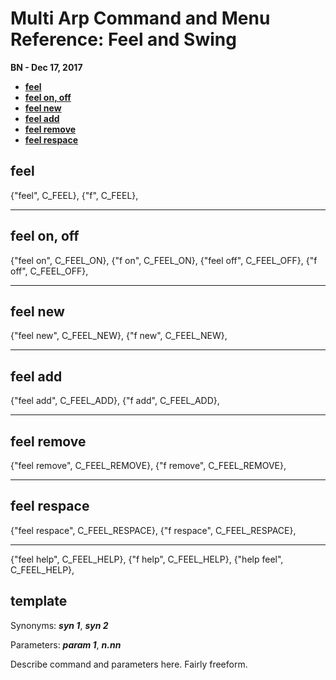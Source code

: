 # Multi Arp Command and Menu Reference: Feel and Swing


**BN - Dec 17, 2017**

* [**feel**](#feel)
* [**feel on, off**](#feel-on-off)
* [**feel new**](#feel-new)
* [**feel add**](#feel-add)
* [**feel remove**](#feel-remove)
* [**feel respace**](#feel-respace)

## feel
{"feel", C_FEEL},
{"f", C_FEEL},

---
## feel on, off
{"feel on", C_FEEL_ON},
{"f on", C_FEEL_ON},
{"feel off", C_FEEL_OFF},
{"f off", C_FEEL_OFF},

---
## feel new
{"feel new", C_FEEL_NEW},
{"f new", C_FEEL_NEW},

---
## feel add
{"feel add", C_FEEL_ADD},
{"f add", C_FEEL_ADD},

---
## feel remove
{"feel remove", C_FEEL_REMOVE},
{"f remove", C_FEEL_REMOVE},

---
## feel respace
{"feel respace", C_FEEL_RESPACE},
{"f respace", C_FEEL_RESPACE},

---
{"feel help", C_FEEL_HELP},
{"f help", C_FEEL_HELP},
{"help feel", C_FEEL_HELP},
## **template**

Synonyms: ***syn 1***, ***syn 2***

Parameters: ***param 1***, ***n.nn***

Describe command and parameters here. Fairly freeform.
